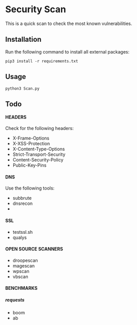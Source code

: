 # Security Scan

This is a quick scan to check the most known vulnerabilities.

## Installation

Run the following command to install all external packages:

```pip3 install -r requirements.txt```

## Usage

```python3 Scan.py```

## Todo

#### HEADERS

Check for the following headers:

 - X-Frame-Options
 - X-XSS-Protection
 - X-Content-Type-Options
 - Strict-Transport-Security
 - Content-Security-Policy
 - Public-Key-Pins

#### DNS

Use the following tools:

 - subbrute
 - dnsrecon
 -

#### SSL

 - testssl.sh
 - qualys

#### OPEN SOURCE SCANNERS

 - droopescan
 - magescan
 - wpscan
 - vbscan

#### BENCHMARKS

##### requests

 - boom
 - ab
